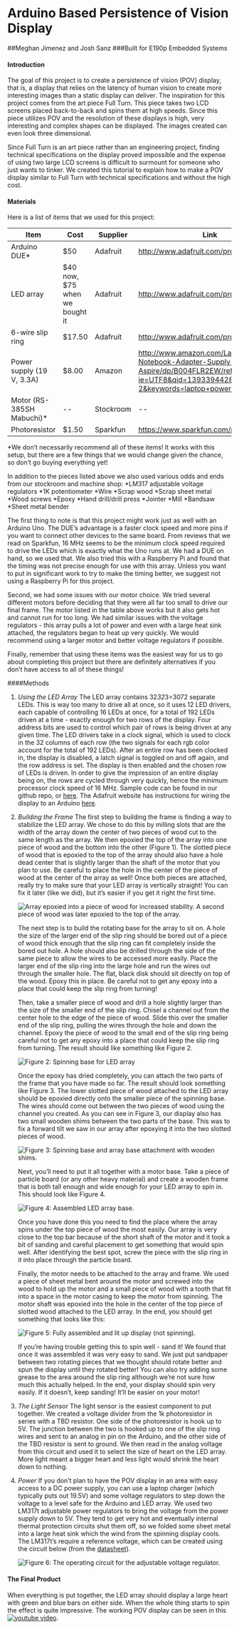 Arduino Based Persistence of Vision Display
================================

##Meghan Jimenez and Josh Sanz
###Built for E190p Embedded Systems

#### Introduction
The goal of this project is to create a persistence of vision (POV) display, that is, a display that relies on the latency of human vision to create more interesting images than a static display can deliver. The inspiration for this project comes from the art piece Full Turn. This piece takes two LCD screens placed back-to-back and spins them at high speeds. Since this piece utilizes POV and the resolution of these displays is high, very interesting and complex shapes can be displayed. The images created can even look three dimensional.

Since Full Turn is an art piece rather than an engineering project, finding technical specifications on the display proved impossible and the expense of using two large LCD screens is difficult to surmount for someone who just wants to tinker. We created this tutorial to explain how to make a POV display similar to Full Turn with technical specifications and without the high cost.

#### Materials
Here is a list of items that we used for this project:

Item | Cost | Supplier | Link
---- | ---- | -------- | ---- 
Arduino DUE* | $50 | Adafruit | http://www.adafruit.com/products/1076 
LED array | $40 now, $75 when we bought it | Adafruit | http://www.adafruit.com/products/1484 
6-wire slip ring | $17.50 | Adafruit | http://www.adafruit.com/products/736 
Power supply (19 V, 3.3A) | $8.00 | Amazon | http://www.amazon.com/Laptop-Notebook-Adapter-Supply-Aspire/dp/B004FLR2EW/ref=sr_1_2?ie=UTF8&qid=1393394428&sr=8-2&keywords=laptop+power+supply 
Motor (RS-385SH Mabuchi)* | -- | Stockroom | -- 
Photoresistor | $1.50 | Sparkfun | https://www.sparkfun.com/products/9088 

*We don’t necessarily recommend all of these items! It works with this setup, but there are a few things that we would change given the chance, so don’t go buying everything yet!

In addition to the pieces listed above we also used various odds and ends from our stockroom and machine shop:
	*LM317 adjustable voltage regulators
	*1K potentiometer
	*Wire
	*Scrap wood
	*Scrap sheet metal
	*Wood screws
	*Epoxy
	*Hand drill/drill press
	*Jointer
	*Mill
	*Bandsaw
	*Sheet metal bender

The first thing to note is that this project might work just as well with an Arduino Uno. 
The DUE’s advantage is a faster clock speed and more pins if you want to connect other devices to the 
same board. From reviews that we read on Sparkfun, 16 MHz seems to be the minimum clock speed
 required to drive the LEDs which is exactly what the Uno runs at. We had a DUE on hand, so we used that. 
 We also tried this with a Raspberry Pi and found that the timing was not precise enough for use with this
 array. Unless you want to put in significant work to try to make the timing better, we suggest not using a 
 Raspberry Pi for this project.

Second, we had some issues with our motor choice. We tried several different motors before deciding 
that they were all far too small to drive our final frame. The motor listed in the table above works but it also
 gets hot and cannot run for too long. We had similar issues with the voltage regulators - this array pulls 
 a lot of power and even with a large heat sink attached, the regulators began to heat up very quickly. We 
 would recommend using a larger motor and better voltage regulators if possible.

Finally, remember that using these items was the easiest way for us to go about completing this 
project but there are definitely alternatives if you don’t have access to all of these things!

####Methods

1. _Using the LED Array_
	The LED array contains 32*32*3=3072 separate LEDs. This is way too many to drive all at once, so it uses
	12 LED drivers, each capable of controlling 16 LEDs at once, for a total of 192 LEDs driven at a time - 
	exactly enough for two rows of the display. Four address bits are used to control which pair of rows is being
	driven at any given time. 
	The LED drivers take in a clock signal, which is used to clock in the 32 columns of each row (the two 
	signals for each rgb color account for the total of 192 LEDs). After an entire row has been clocked in,
	the display is disabled, a latch signal is toggled on and off again, and the row address is set. The display
	is then enabled and the chosen row of LEDs is driven. In order to give the impression of an entire display
	being on, the rows are cycled through very quickly, hence the minimum processor clock speed of 16 MHz. 
	Sample code can be found in our github repo, or 
	[here](http://www.google.com/url?q=http%3A%2F%2Fwww.rayslogic.com%2Fpropeller%2FProgramming%2FAdafruitRGB%2FAdafruitRGB.htm&sa=D&sntz=1&usg=AFQjCNGaue4Mzry9ocuIhO-xa-Fn3XG1CQ). The Adafruit website has instructions for wiring the display to an Arduino [here](http://www.google.com/url?q=http%3A%2F%2Flearn.adafruit.com%2F32x16-32x32-rgb-led-matrix%3Fview%3Dall&sa=D&sntz=1&usg=AFQjCNGtINYJXx6uQs6b5SaGDnDzgOfYKw).
2. _Building the Frame_
	The first step to building the frame is finding a way to stabilize the LED array. We chose to do this by 
	milling slots that are the width of the array down the center of two pieces of wood cut to the same length
	as the array. We then epoxied the top of the array into one piece of wood and the bottom into the other 
	(Figure 1). The slotted piece of wood that is epoxied to the top of the array should also have a hole dead
	center that is slightly larger than the shaft of the motor that you plan to use. Be careful to place the hole
	in the center of the piece of wood at the center of the array as well! Once both pieces are attached, really
	try to make sure that your LED array is vertically straight! You can fix it later (like we did), but it’s easier if 
	you get it right the first time.
	
	![Array epoxied into a piece of wood for increased stability. A second piece of wood was later epoxied to the top of the array.](https://github.com/joshsanz/POV_Display/blob/master/pictures/wood%20base.jpg?raw=true)
	
	The next step is to build the rotating base for the array to sit on. A hole the size of the larger end of the 
	slip ring should be bored out of a piece of wood thick enough that the slip ring can fit completely inside 
	the bored out hole. A hole should also be drilled through the side of the same piece to allow the wires to be accessed more easily. Place the larger end of the slip ring into the large hole and run the wires out through the smaller hole. The flat, black disk should sit directly on top of the wood. Epoxy this in place. Be careful not to get any epoxy into a place that could keep the slip ring from turning!
	
	Then, take a smaller piece of wood and drill a hole slightly larger than the size of the smaller end of the 
	slip ring. Chisel a channel out from the center hole to the edge of the piece of wood. Slide this over the
	smaller end of the slip ring, pulling the wires through the hole and down the channel. Epoxy the piece of
	wood to the small end of the slip ring being careful not to get any epoxy into a place that could keep the
	slip ring from turning. The result should like something like Figure 2.
	
	![Figure 2: Spinning base for LED array](https://github.com/joshsanz/POV_Display/blob/master/pictures/wood%20spinner.jpg?raw=true)
	
	Once the epoxy has dried completely, you can attach the two parts of the frame that you have made so 
	far. The result should look something like Figure 3. The lower slotted piece of wood attached to the LED
	array should be epoxied directly onto the smaller piece of the spinning base. The wires should come out
	between the two pieces of wood using the channel you created. As you can see in Figure 3, our display
	also has two small wooden shims between the two parts of the base. This was to fix a forward tilt we 
	saw in our array after epoxying it into the two slotted pieces of wood.
	
	![Figure 3: Spinning base and array base attachment with wooden shims.](https://github.com/joshsanz/POV_Display/blob/master/pictures/shims.jpg?raw=true)
	
	Next, you’ll need to put it all together with a motor base. Take a piece of particle board (or any
	other heavy material) and create a wooden frame that is both tall enough and wide enough for 
	your LED array to spin in. This should look like Figure 4.
	
	![Figure 4: Assembled LED array base.](https://github.com/joshsanz/POV_Display/blob/master/pictures/assembled%20frame.jpg?raw=true)
	
	Once you have done this you need to find the place where the array spins under the top piece of 
	wood the most easily. Our array is very close to the top bar because of the short shaft of the motor
	and it took a bit of sanding and careful placement to get something that would spin well. After identifying
	the best spot, screw the piece with the slip ring in it into place through the particle board.
	
	Finally, the motor needs to be attached to the array and frame. We used a piece of sheet metal bent 
	around the motor and screwed into the wood to hold up the motor and a small piece of wood with a
	tooth that fit into a space in the motor casing to keep the motor from spinning. The motor shaft was
	epoxied into the hole in the center of the top piece of slotted wood attached to the LED array. In the 
	end, you should get something that looks like this:
	
	![Figure 5: Fully assembled and lit up display (not spinning).](https://github.com/joshsanz/POV_Display/blob/master/pictures/complete%20device.jpg?raw=true)
	
	If you’re having trouble getting this to spin well - sand it! We found that once it was assembled it was
	very easy to sand. We just put sandpaper between two rotating pieces that we thought should rotate 
	better and spun the display until they rotated better! You can also try adding some grease to the area
	around the slip ring although we’re not sure how much this actually helped. In the end, your display
	should spin very easily. If it doesn’t, keep sanding! It’ll be easier on your motor!

3. _The Light Sensor_
	The light sensor is the easiest component to put together. We created a voltage divider from the 
	1k photoresistor in series with a TBD resistor. One side of the photoresistor is hook up to 5V. The
	junction between the two is hooked up to one of the slip ring wires and sent to an analog in pin on 
	the Arduino, and the other side of the TBD resistor is sent to ground. We then read in the analog voltage 
	from this circuit and used it to select the size of heart on the LED array. More light meant a bigger heart
	and less light would shrink the heart down to nothing.

4. _Power_
	If you don’t plan to have the POV display in an area with easy access to a DC power supply,
	you can use a laptop charger (which typically puts out 19.5V) and some voltage regulators to 
	step down the voltage to a level safe for the Arduino and LED array. We used two LM317t adjustable 
	power regulators to bring the voltage from the power supply down to 5V. They tend to get very hot 
	and eventually internal thermal protection circuits shut them off, so we folded some sheet metal into a
	large heat sink which the wind from the spinning display cools. The LM317t’s require a reference voltage, 
	which can be created using the circuit below (from the 
	[datasheet](http://www.google.com/url?q=http%3A%2F%2Fwww.fairchildsemi.com%2Fds%2FLM%2FLM317.pdf&sa=D&sntz=1&usg=AFQjCNGEFIqn7D7w-tZoCvXJ67vesoJ49Q)).

	![Figure 6: The operating circuit for the adjustable voltage regulator.](https://github.com/joshsanz/POV_Display/blob/master/pictures/voltage%20regulator%20circuite.png?raw=true)
	
#### The Final Product
When everything is put together, the LED array should display a large heart with green and blue bars 
on either side. When the whole thing starts to spin the effect is quite impressive. The working POV 
display can be seen in this [![youtube video](http://img.youtube.com/vi/http://youtu.be/9jRxJ01g6mY/0.jpg)](http://youtu.be/9jRxJ01g6mY).

	
	
	
	
	
	
	
	
	
	
	










